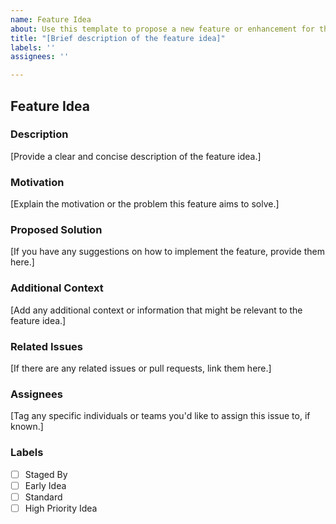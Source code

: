 ```yaml
---
name: Feature Idea
about: Use this template to propose a new feature or enhancement for the project.
title: "[Brief description of the feature idea]"
labels: ''
assignees: ''

---
```


## Feature Idea

### Description
[Provide a clear and concise description of the feature idea.]

### Motivation
[Explain the motivation or the problem this feature aims to solve.]

### Proposed Solution
[If you have any suggestions on how to implement the feature, provide them here.]

### Additional Context
[Add any additional context or information that might be relevant to the feature idea.]

### Related Issues
[If there are any related issues or pull requests, link them here.]

### Assignees
[Tag any specific individuals or teams you'd like to assign this issue to, if known.]

### Labels
- [ ] Staged By
- [ ] Early Idea
- [ ] Standard
- [ ] High Priority Idea
